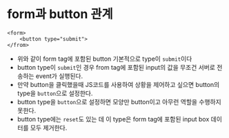 # form과 button 관계

```
<form>
	<button type="submit">
</from>
```
* 위와 같이 form tag에 포함된 button 기본적으로 type이 ```submit```이다
* button type이 ```submit```인 경우 from tag에 포함된  input의 값을 무조건 서버로 전송하는 event가 실행된다.
* 만약 button을 클릭했을때 JS코드를 사용하여 상황을 제어하고 싶으면 button의 type을 ```button```으로 설정한다.
* button type을 ```button```으로 설정하면 모양만 button이고 아무런 역할을 수행하지 못한다.
* button type에는 ```reset```도 있는 데 이 type은 form tag에 포함된 input box 데이터를 모두 제거한다.